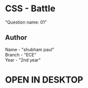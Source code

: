 # CSS - Battle
"Question name: 01"

## Author

Name - "shubham paul" <br>
Branch - "ECE" <br>
Year - "2nd year" <br>

# OPEN IN DESKTOP